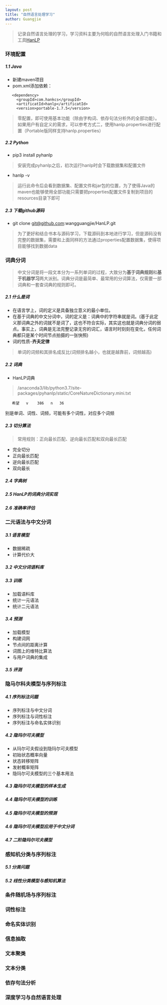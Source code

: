 ```yaml
---
layout: post
title: "自然语言处理学习"
author: Guangjie
---
```

>记录自然语言处理的学习，学习资料主要为何晗的自然语言处理入门书籍和工具[HanLP](https://github.com/wangguangjie/HanLP)

### 环境配置
##### 1.1 Java
- 新建maven项目
- pom.xml添加依赖：
```
   <dependency>
     <groupId>com.hankcs</groupId>
     <artificatId>hanlp</artificatId>
     <version>portable-1.7.5</version>
```
> 零配置，即可使用基本功能（除由字构词、依存句法分析外的全部功能）。如果用户有自定义的需求，可以参考方式二，使用hanlp.properties进行配置（Portable版同样支持hanlp.properties）

##### 2.2 Python
- pip3 install pyhanlp
> 安装完成pyhanlp之后，初次运行hanlp时会下载数据集和配置文件
- hanlp -v
> 运行此命令后会看到数据集、配置文件和jar包的位置，为了使得Java的maven也能够使用全部功能只需要把properties配置文件复制到项目的resources目录下即可

##### 2.3 下载github源码
- git clone git@github.com:wangguangjie/HanLP.git
> 为了更好和结合书本与源码学习，下载源码到本地进行学习，但是源码没有完整的数据集，需要和上面同样的方法通过properties配置数据集，使得项目能够找到数据data



### 词典分词
>中文分词是将一段文本分为一系列单词的过程，大致分为**基于词典规则**和**基于机器学习**两大派别。词典分词是最简单、最常用的分词算法，仅需要一部词典和一套查词典的规则即可。

##### 2.1 什么是词
- 在语言学上，词的定义是具备独立意义的最小单位。
- 在基于词典的中文分词中，词的定义是：词典中的字符串就是词。(基于此定义那词典之外的词就不是词了，这也不符合实际，其实这也就是词典分词的弱点。事实上，词典是无法完整记录无穷的词汇，语言时时刻刻在变化，任何词典都只是某个时间节点拍摄的一张快照)
- 词的性质-**齐夫定律**
> 单词的词频和其排名成反比(词频排名越小，也就是越靠前，词频越高)

##### 2.2 词典
- HanLP词典
> /anaconda3/lib/python3.7/site-packages/pyhanlp/static/CoreNatureDictionary.mini.txt
```
   希望   v    386   n   36
```
别是单词、词性、词频，可能有多个词性，对应多个词频

##### 2.3 切分算法
> 常用规则：正向最长匹配、逆向最长匹配和双向最长匹配

- 完全切分
- 正向最长匹配
- 逆向最长匹配
- 双向最长

##### 2.4 字典树

##### 2.5 HanLP的词典分词实现

##### 2.6 准确率评估



### 二元语法与中文分词

##### 3.1 语言模型
- 数据稀疏
- 计算代价大

##### 3.2 中文分词语料库

##### 3.3 训练
- 加载语料库
- 统计一元语法
- 统计二元语法

##### 3.4 预测
- 加载模型
- 构建词网
- 节点间的距离计算
- 词图上的维特比算法
- 与用户词典的集成

##### 3.5 评测




### 隐马尔科夫模型与序列标注

##### 4.1 序列标注问题
- 序列标注与中文分词
- 序列标注与词性标注
- 序列标注与命名实体识别

##### 4.2 隐玛尔可夫模型
- 从玛尔可夫假设到隐玛尔可夫模型
- 初始状态概率向量
- 状态转移矩阵
- 发射概率矩阵
- 隐玛尔可夫模型的三个基本用法

##### 4.3 隐玛尔可夫模型的样本生成


##### 4.4 隐玛尔可夫模型的训练


##### 4.5 隐玛尔可夫模型的预测

##### 4.6 隐玛尔可夫模型应用于中文分词

##### 4.7 二阶隐玛尔可夫模型


### 感知机分类与序列标注

##### 5.1 分类问题

##### 5.2 线性分类模型与感知机算法



### 条件随机场与序列标注

### 词性标注

### 命名实体识别


### 信息抽取


### 文本聚类

### 文本分类


### 依存句法分析

### 深度学习与自然语言处理

























 




